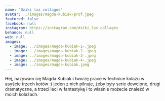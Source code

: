 ```yaml
---
name: "Dziki las collages"
avatar: ../images/magda-kubiak-prof.jpeg
featured: false
facebook: null
instagram: https://instagram.com/dziki_las.collages
behance: null
web: null
images:
  - image: ../images/magda-kubiak-1-.jpeg
  - image: ../images/magda-kubiak-2-.jpeg
  - image: ../images/magda-kubiak-3-.jpeg
  - image: ../images/magda-kubiak-4-.jpeg
  - image: ../images/magda-kubiak.jpeg
---
```

Hej, nazywam się Magda Kubiak i tworzę prace w technice kolażu w asyście trzech kotów :) jeden z nich pilnuje, żeby były serie dowcipne, drugi dramatyczne, a trzeci leci w fantastykę i to właśnie możecie znaleźć w moich kolażach.